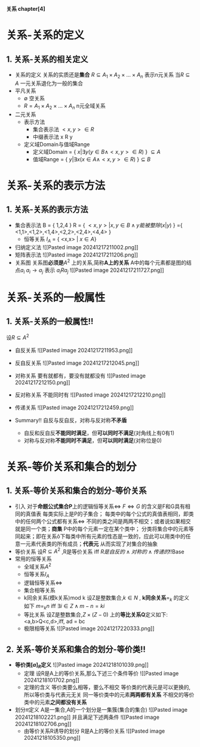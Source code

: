 **关系 chapter[4]**
# 关系-关系的定义
## 1. 关系-关系的相关定义
- 关系的定义
	关系的实质还是**集合**
	$R\subseteq A_1\times A_2 \times ... \times A_n$ 表示n元关系
		当$R\subseteq A$ 一元关系退化为一般的集合
- 平凡关系
	- $\emptyset$ 空关系
	- $R =  A_1\times A_2 \times ... \times A_n$  n元全域关系
- 二元关系
	- 表示方法
		- 集合表示法
			$<x,y> \in R$ 
		- 中缀表示法
			x R y
	- 定义域Domain与值域Range
		- 定义域Domain = { $x| \exists y(y\in B \land <x,y>\in R)$  } $\subseteq A$
		- 值域Range = { $y|\exists x(x\in A \land <x,y>\in R)$ }$\subseteq B$
# 关系-关系的表示方法
## 1. 关系-关系的表示方法
- 集合表示法
	B = { 1,2,4 }
	R = { $<x,y> | x,y \in B \land y能被整除(x|y)$ }
	 ={ <1,1>,<1,2>,<1,4>,<2,2>,<2,4>,<4,4> }
	- 恒等关系
		$I_A$ = { <x,x> | $x\in A$}
- 归纳定义法
	![[Pasted image 20241217211002.png]]
- 矩阵表示法
	![[Pasted image 20241217211206.png]]
- 关系图
	关系图**必须是**$A^{2}$ 上的关系,简称**A上的关系**
	A中的每个元素都是图的结点$a_i$
	$a_i \rightarrow a_j$ 表示 $a_i R  a_j$
	![[Pasted image 20241217211727.png]]

# 关系-关系的一般属性
## 1. 关系-关系的一般属性!!
设$R \subseteq A^2$ 
- 自反关系
	![[Pasted image 20241217211953.png]]
- 反自反关系
	![[Pasted image 20241217212045.png]]
- 对称关系
	要有就都有，要没有就都没有
	![[Pasted image 20241217212150.png]]
	
- 反对称关系
	不能同时有
	![[Pasted image 20241217212210.png]]
	
- 传递关系
	![[Pasted image 20241217212459.png]]
- Summary!!
	自反与反自反，对称与反对称**不矛盾**
	- 自反和反自反**不能同时满足**，但**可以同时不满足**(对角线上有0有1)
	- 对称与反对称**不能同时不满足**，但**可以同时满足**(对称位是0)
# 关系-等价关系和集合的划分
## 1. 关系-等价关系和集合的划分-等价关系
- 引入
	对于**命题公式集合P**上的逻辑恒等关系$\Leftrightarrow$
	$F\Leftrightarrow G$ 的含义是F和G具有相同的真值表
	每类实际上是P的子集合；
	每类中的每个公式的真值表相同，即类中的任何两个公式都有关系$\Leftrightarrow$
	不同的类之间是两两不相交；或者说如果相交就是同一个类；**商集**
	P中的每个元素一定在某个类中；
	分类将集合中的元素等同起来；即在关系ô下每类中所有元素的性态是一致的，应此可以用类中的任意一元素代表类的所有成员；**代表元**
	从而实现了对集合的抽象
- 等价关系
	设$R\subseteq A^2$ ,R是等价关系 iff
	$R是自反的\land 对称的 \land 传递的$!!Base
- 常用的恒等关系
	- 全域关系$A^2$
	- 恒等关系$I_A$
	- 逻辑恒等关系$\Leftrightarrow$
	- 集合相等关系
	- k同余关系(模k关系)mod k 
		设Z是整数集合,$k\in N$ , **k同余关系**$=_k$ 的定义如下
		$m =_k n$ iff $\exists i \in Z \land m - n = ki$
	- 等比关系
		设Z是整数集合,$Z\times (Z-{0})$ 上的**等比关系Q**定义如下:
		<a,b>Q<c,d>,iff, ad = bc
	- 极限相等关系
		![[Pasted image 20241217220333.png]]
		
## 2. 关系-等价关系和集合的划分-等价类!!
- **等价类$[a]_R$定义**
	![[Pasted image 20241218101039.png]]
	- 定理
		设R是A上的等价关系,那么下述三个条件等价
		![[Pasted image 20241218101702.png]]
	- 定理的含义
		等价类要么相等，要么不相交
		等价类的代表元是可以更换的,所以等价类与代表元无关
		同一等价类中的元素**两两都有关系**
		不相交的等价类中的元素**之间都没有关系**
- 划分$\pi$定义
	A是一集合,A的一个划分是一集簇(集合的集合)
	![[Pasted image 20241218102221.png]]
	并且满足下述两条件
	![[Pasted image 20241218102706.png]]
	- 由等价关系R诱导的划分
		R是A上的等价关系
		![[Pasted image 20241218105350.png]]